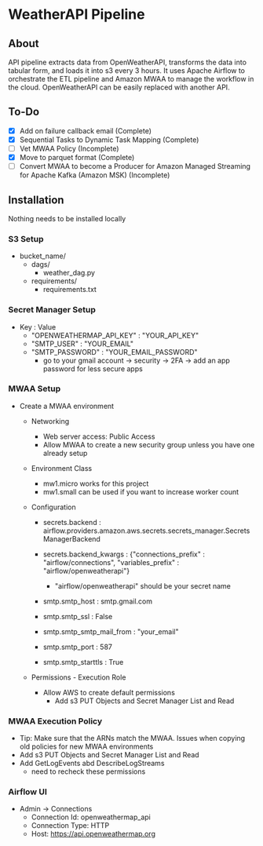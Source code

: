 # WeatherAPI Pipeline
## About
API pipeline extracts data from OpenWeatherAPI, transforms the data into tabular form, and loads it into s3 every 3 hours. It uses Apache Airflow to orchestrate the ETL pipeline and Amazon MWAA to manage the workflow in the cloud.
OpenWeatherAPI can be easily replaced with another API. 
## To-Do
- [x] Add on failure callback email (Complete)
- [x] Sequential Tasks to Dynamic Task Mapping (Complete)
- [ ] Vet MWAA Policy (Incomplete)
- [x] Move to parquet format (Complete)
- [ ] Convert MWAA to become a Producer for Amazon Managed Streaming for Apache Kafka (Amazon MSK) (Incomplete)

## Installation
Nothing needs to be installed locally
### S3 Setup
- bucket_name/
  - dags/
    - weather_dag.py
  - requirements/
    - requirements.txt
### Secret Manager Setup
- Key : Value
  - "OPENWEATHERMAP_API_KEY" : "YOUR_API_KEY"
  - "SMTP_USER" : "YOUR_EMAIL"
  - "SMTP_PASSWORD" : "YOUR_EMAIL_PASSWORD"
    - go to your gmail account -> security -> 2FA -> add an app password for less secure apps

### MWAA Setup
- Create a MWAA environment
  - Networking
    - Web server access: Public Access
    - Allow MWAA to create a new security group unless you have one already setup
  - Environment Class
    - mw1.micro works for this project
    - mw1.small can be used if you want to increase worker count
  - Configuration
    - secrets.backend : airflow.providers.amazon.aws.secrets.secrets_manager.SecretsManagerBackend
    - secrets.backend_kwargs : {"connections_prefix" : "airflow/connections", "variables_prefix" : "airflow/openweatherapi"}
      - "airflow/openweatherapi" should be your secret name
    - smtp.smtp_host : smtp.gmail.com
    - smtp.smtp_ssl : False
    - smtp.smtp_smtp_mail_from : "your_email"
    - smtp.smtp_port : 587

    - smtp.smtp_starttls : True

  - Permissions - Execution Role
    - Allow AWS to create default permissions
      - Add s3 PUT Objects and Secret Manager List and Read

### MWAA Execution Policy
- Tip: Make sure that the ARNs match the MWAA. Issues when copying old policies for new MWAA environments
- Add s3 PUT Objects and Secret Manager List and Read
- Add GetLogEvents abd DescribeLogStreams
  - need to recheck these permissions
### Airflow UI
  - Admin -> Connections
    - Connection Id: openweathermap_api
    - Connection Type: HTTP
    - Host: https://api.openweathermap.org
